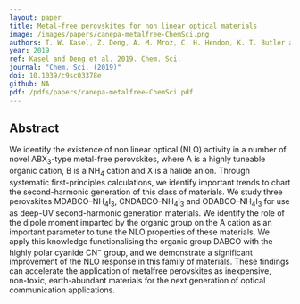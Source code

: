 ```yaml
---
layout: paper
title: Metal-free perovskites for non linear optical materials
image: /images/papers/canepa-metalfree-ChemSci.png
authors: T. W. Kasel, Z. Deng, A. M. Mroz, C. H. Hendon, K. T. Butler and <b>P. Canepa</b>
year: 2019
ref: Kasel and Deng et al. 2019. Chem. Sci.
journal: "Chem. Sci. (2019)"
doi: 10.1039/c9sc03378e
github: NA
pdf: /pdfs/papers/canepa-metalfree-ChemSci.pdf
---
```


## Abstract

We identify the existence of non linear optical (NLO) activity in a number of novel ABX<sub>3</sub>-type metal-free perovskites, where A is a highly tuneable organic cation, B is a NH<sub>4</sub> cation and X is a halide anion. Through systematic first-principles calculations, we identify important trends to chart the second-harmonic generation of this class of materials. We study three perovskites MDABCO–NH<sub>4</sub>I<sub>3</sub>, CNDABCO–NH<sub>4</sub>I<sub>3</sub> and ODABCO–NH<sub>4</sub>I<sub>3</sub> for use as deep-UV second-harmonic generation materials. We identify the role of the dipole moment imparted by the organic group on the A cation as an important parameter to tune the NLO properties of these materials. We apply this knowledge functionalising the organic group DABCO with the highly polar cyanide CN<sup>−</sup> group, and we demonstrate a significant improvement of the NLO response in this family of materials. These findings can accelerate the application of metalfree perovskites as inexpensive, non-toxic, earth-abundant materials for the next generation of optical communication applications.